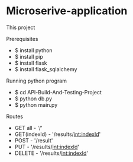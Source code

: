# Microserive-application

This project 

Prerequisites

  - $ install python
  - $ install pip
  - $ install flask
  - $ install flask_sqlalchemy
 
Running python program
 
  - $ cd API-Build-And-Testing-Project
  - $ python db.py
  - $ python main.py

Routes 
 - GET all        - '/' 
 - GET(indexId)   - '/results/<int:indexId>'
 - POST           - '/result'
 - PUT            - '/results/<int:indexId>'
 - DELETE         - '/results/<int:indexId>'

